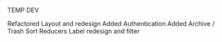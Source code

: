 TEMP DEV

Refactored Layout and redesign
Added Authentication
Added Archive / Trash
Sort Reducers
Label redesign and filter
